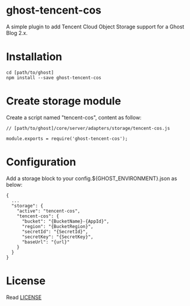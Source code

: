# ghost-tencent-cos
A simple plugin to add Tencent Cloud Object Storage support for a Ghost Blog 2.x.
# Installation
    cd [path/to/ghost]
    npm install --save ghost-tencent-cos
# Create storage module
Create a script named "tencent-cos", content as follow:

    // [path/to/ghost]/core/server/adapters/storage/tencent-cos.js

    module.exports = require('ghost-tencent-cos');

# Configuration
Add a storage block to your config.${GHOST_ENVIRONMENT}.json as below:

    {
      ...
      "storage": {
        "active": "tencent-cos",
        "tencent-cos": {
          "bucket": "{BucketName}-{AppId}",
          "region": "{BucketRegion}",
          "secretId": "{SecretId}",
          "secretKey": "{SecretKey}",
          "baseUrl": "{url}"
        }
      }
    }

# License
Read [LICENSE](https://github.com/MUHM/ghost-tencent-cos/blob/master/LICENSE)